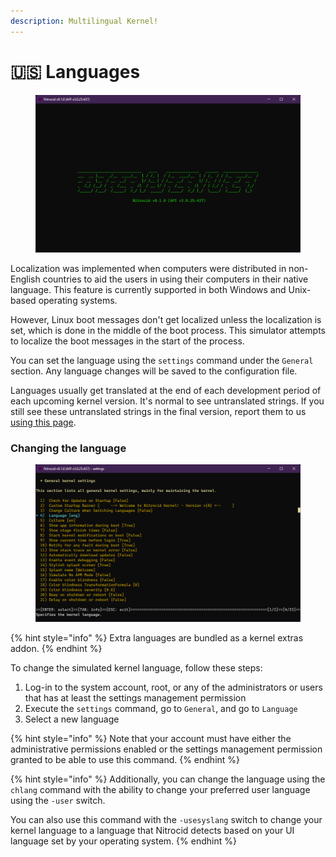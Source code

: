 ```yaml
---
description: Multilingual Kernel!
---
```


# 🇺🇸 Languages

<figure><img src="../../.gitbook/assets/066-welcomelang.png" alt=""><figcaption></figcaption></figure>

Localization was implemented when computers were distributed in non-English countries to aid the users in using their computers in their native language. This feature is currently supported in both Windows and Unix-based operating systems.

However, Linux boot messages don't get localized unless the localization is set, which is done in the middle of the boot process. This simulator attempts to localize the boot messages in the start of the process.

You can set the language using the `settings` command under the `General` section. Any language changes will be saved to the configuration file.

Languages usually get translated at the end of each development period of each upcoming kernel version. It's normal to see untranslated strings. If you still see these untranslated strings in the final version, report them to us [using this page](https://github.com/Aptivi/Kernel-Simulator/issues/new).

### Changing the language

<figure><img src="../../.gitbook/assets/067-setlang.png" alt=""><figcaption></figcaption></figure>

{% hint style="info" %}
Extra languages are bundled as a kernel extras addon.
{% endhint %}

To change the simulated kernel language, follow these steps:

1. Log-in to the system account, root, or any of the administrators or users that has at least the settings management permission
2. Execute the `settings` command, go to `General`, and go to `Language`
3. Select a new language

{% hint style="info" %}
Note that your account must have either the administrative permissions enabled or the settings management permission granted to be able to use this command.
{% endhint %}

{% hint style="info" %}
Additionally, you can change the language using the `chlang` command with the ability to change your preferred user language using the `-user` switch.

You can also use this command with the `-usesyslang` switch to change your kernel language to a language that Nitrocid detects based on your UI language set by your operating system.
{% endhint %}

